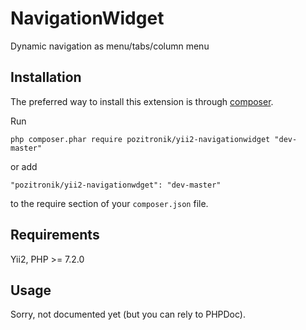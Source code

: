 NavigationWidget
===========================
Dynamic navigation as menu/tabs/column menu

Installation
------------

The preferred way to install this extension is through [composer](http://getcomposer.org/download/).

Run

```
php composer.phar require pozitronik/yii2-navigationwidget "dev-master"
```

or add

```
"pozitronik/yii2-navigationwdget": "dev-master"
```

to the require section of your `composer.json` file.

Requirements
------------

Yii2,
PHP >= 7.2.0

Usage
-----

Sorry, not documented yet (but you can rely to PHPDoc).